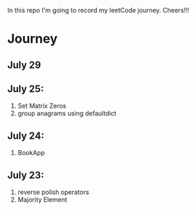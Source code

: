 In this repo I'm going to record my leetCode journey. Cheers!!! 

# Journey
## July 29
## July 25:
1. Set Matrix Zeros
2. group anagrams using defaultdict
## July 24:
1. BookApp
## July 23:
1. reverse polish operators
2. Majority Element
